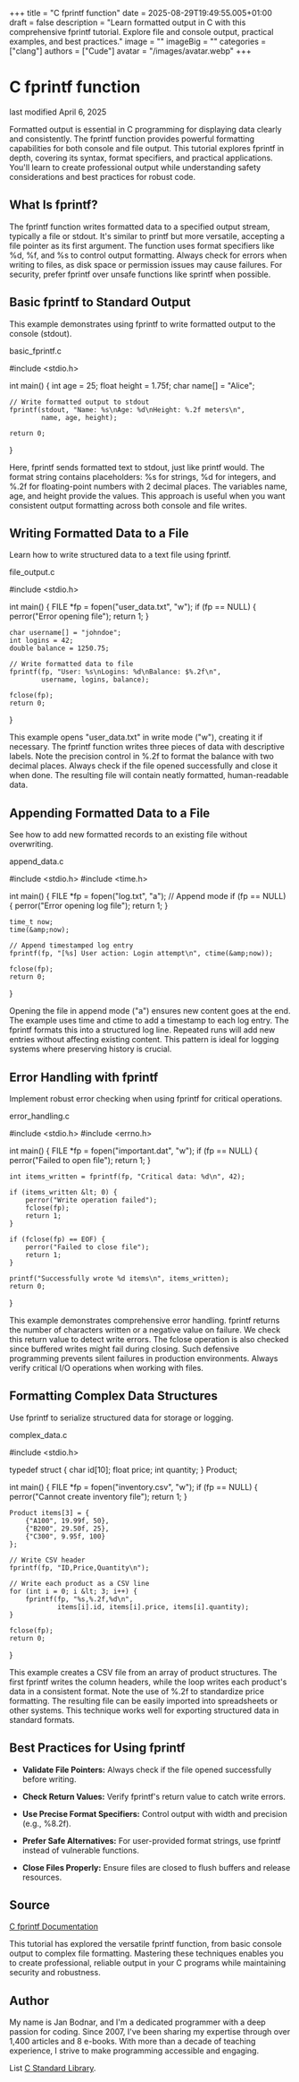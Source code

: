 +++
title = "C fprintf function"
date = 2025-08-29T19:49:55.005+01:00
draft = false
description = "Learn formatted output in C with this comprehensive fprintf tutorial. Explore file and console output, practical examples, and best practices."
image = ""
imageBig = ""
categories = ["clang"]
authors = ["Cude"]
avatar = "/images/avatar.webp"
+++

# C fprintf function

last modified April 6, 2025

Formatted output is essential in C programming for displaying data clearly and
consistently. The fprintf function provides powerful formatting
capabilities for both console and file output. This tutorial explores
fprintf in depth, covering its syntax, format specifiers, and
practical applications. You'll learn to create professional output while
understanding safety considerations and best practices for robust code.

## What Is fprintf?

The fprintf function writes formatted data to a specified output
stream, typically a file or stdout. It's similar to
printf but more versatile, accepting a file pointer as its first
argument. The function uses format specifiers like %d,
%f, and %s to control output formatting. Always check
for errors when writing to files, as disk space or permission issues may cause
failures. For security, prefer fprintf over unsafe functions like
sprintf when possible.

## Basic fprintf to Standard Output

This example demonstrates using fprintf to write formatted output
to the console (stdout).

basic_fprintf.c
  

#include &lt;stdio.h&gt;

int main() {
    int age = 25;
    float height = 1.75f;
    char name[] = "Alice";

    // Write formatted output to stdout
    fprintf(stdout, "Name: %s\nAge: %d\nHeight: %.2f meters\n", 
            name, age, height);

    return 0;
}

Here, fprintf sends formatted text to stdout, just
like printf would. The format string contains placeholders:
%s for strings, %d for integers, and
%.2f for floating-point numbers with 2 decimal places. The
variables name, age, and height provide
the values. This approach is useful when you want consistent output formatting
across both console and file writes.

## Writing Formatted Data to a File

Learn how to write structured data to a text file using fprintf.

file_output.c
  

#include &lt;stdio.h&gt;

int main() {
    FILE *fp = fopen("user_data.txt", "w");
    if (fp == NULL) {
        perror("Error opening file");
        return 1;
    }

    char username[] = "johndoe";
    int logins = 42;
    double balance = 1250.75;

    // Write formatted data to file
    fprintf(fp, "User: %s\nLogins: %d\nBalance: $%.2f\n", 
            username, logins, balance);

    fclose(fp);
    return 0;
}

This example opens "user_data.txt" in write mode ("w"), creating it if
necessary. The fprintf function writes three pieces of data with
descriptive labels. Note the precision control in %.2f to format
the balance with two decimal places. Always check if the file opened
successfully and close it when done. The resulting file will contain neatly
formatted, human-readable data.

## Appending Formatted Data to a File

See how to add new formatted records to an existing file without overwriting.

append_data.c
  

#include &lt;stdio.h&gt;
#include &lt;time.h&gt;

int main() {
    FILE *fp = fopen("log.txt", "a");  // Append mode
    if (fp == NULL) {
        perror("Error opening log file");
        return 1;
    }

    time_t now;
    time(&amp;now);
    
    // Append timestamped log entry
    fprintf(fp, "[%s] User action: Login attempt\n", ctime(&amp;now));
    
    fclose(fp);
    return 0;
}

Opening the file in append mode ("a") ensures new content goes at the end. The
example uses time and ctime to add a timestamp to
each log entry. The fprintf formats this into a structured log
line. Repeated runs will add new entries without affecting existing content.
This pattern is ideal for logging systems where preserving history is crucial.

## Error Handling with fprintf

Implement robust error checking when using fprintf for critical
operations.

error_handling.c
  

#include &lt;stdio.h&gt;
#include &lt;errno.h&gt;

int main() {
    FILE *fp = fopen("important.dat", "w");
    if (fp == NULL) {
        perror("Failed to open file");
        return 1;
    }

    int items_written = fprintf(fp, "Critical data: %d\n", 42);
    
    if (items_written &lt; 0) {
        perror("Write operation failed");
        fclose(fp);
        return 1;
    }

    if (fclose(fp) == EOF) {
        perror("Failed to close file");
        return 1;
    }

    printf("Successfully wrote %d items\n", items_written);
    return 0;
}

This example demonstrates comprehensive error handling. fprintf
returns the number of characters written or a negative value on failure. We check
this return value to detect write errors. The fclose operation is
also checked since buffered writes might fail during closing. Such defensive
programming prevents silent failures in production environments. Always verify
critical I/O operations when working with files.

## Formatting Complex Data Structures

Use fprintf to serialize structured data for storage or logging.

complex_data.c
  

#include &lt;stdio.h&gt;

typedef struct {
    char id[10];
    float price;
    int quantity;
} Product;

int main() {
    FILE *fp = fopen("inventory.csv", "w");
    if (fp == NULL) {
        perror("Cannot create inventory file");
        return 1;
    }

    Product items[3] = {
        {"A100", 19.99f, 50},
        {"B200", 29.50f, 25},
        {"C300", 9.95f, 100}
    };

    // Write CSV header
    fprintf(fp, "ID,Price,Quantity\n");
    
    // Write each product as a CSV line
    for (int i = 0; i &lt; 3; i++) {
        fprintf(fp, "%s,%.2f,%d\n", 
                items[i].id, items[i].price, items[i].quantity);
    }

    fclose(fp);
    return 0;
}

This example creates a CSV file from an array of product structures. The first
fprintf writes the column headers, while the loop writes each
product's data in a consistent format. Note the use of %.2f to
standardize price formatting. The resulting file can be easily imported into
spreadsheets or other systems. This technique works well for exporting
structured data in standard formats.

## Best Practices for Using fprintf

- **Validate File Pointers:** Always check if the file opened successfully before writing.

- **Check Return Values:** Verify fprintf's return value to catch write errors.

- **Use Precise Format Specifiers:** Control output with width and precision (e.g., %8.2f).

- **Prefer Safe Alternatives:** For user-provided format strings, use fprintf instead of vulnerable functions.

- **Close Files Properly:** Ensure files are closed to flush buffers and release resources.

## Source

[C fprintf Documentation](https://en.cppreference.com/w/c/io/fprintf)

This tutorial has explored the versatile fprintf function, from
basic console output to complex file formatting. Mastering these techniques
enables you to create professional, reliable output in your C programs while
maintaining security and robustness.

## Author

My name is Jan Bodnar, and I'm a dedicated programmer with a deep passion for
coding. Since 2007, I've been sharing my expertise through over 1,400 articles
and 8 e-books. With more than a decade of teaching experience, I strive to make
programming accessible and engaging.

List [C Standard Library](/all/#clang-std).